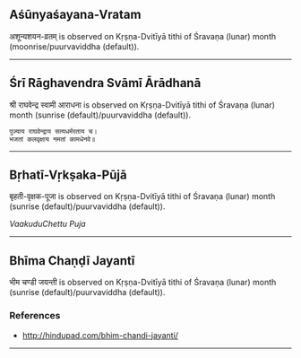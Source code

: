 ## Aśūnyaśayana-Vratam
अशून्यशयन-व्रतम् is observed on Kṛṣṇa-Dvitīyā tithi of Śravaṇa (lunar) month (moonrise/puurvaviddha (default)).



---
## Śrī Rāghavendra Svāmī Ārādhanā
श्री राघवेन्द्र स्वामी आराधना is observed on Kṛṣṇa-Dvitīyā tithi of Śravaṇa (lunar) month (sunrise (default)/puurvaviddha (default)).



```
पुज्याय राघवेन्द्राय सत्यधर्मरताय च।
भजतां कलवृक्षाय नमतां कामधेनवे॥
```

---
## Bṛhatī-Vṛkṣaka-Pūjā
बृहती-वृक्षक-पूजा is observed on Kṛṣṇa-Dvitīyā tithi of Śravaṇa (lunar) month (sunrise (default)/puurvaviddha (default)).

_VaakuduChettu Puja_

---
## Bhīma Chaṇḍī Jayantī
भीम चण्डी जयन्ती is observed on Kṛṣṇa-Dvitīyā tithi of Śravaṇa (lunar) month (sunrise (default)/puurvaviddha (default)).


### References
* http://hindupad.com/bhim-chandi-jayanti/


---

